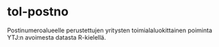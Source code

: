 # tol-postno
Postinumeroalueelle perustettujen yritysten toimialaluokittainen poiminta YTJ:n avoimesta datasta R-kielellä.
